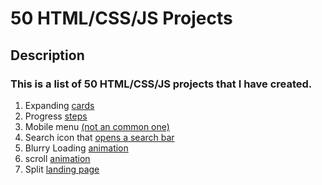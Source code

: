 # 50 HTML/CSS/JS Projects

## Description

### This is a list of 50 HTML/CSS/JS projects that I have created.

1. Expanding [cards](https://sergiogval.github.io/Expanding-cards/)
2. Progress [steps](https://sergiogval.github.io/progress-steps/)
3. Mobile menu [(not an common one)](https://sergiogval.github.io/mobile-menu/)
4. Search icon that [opens a search bar](https://sergiogval.github.io/search-icon-expandible/)
5. Blurry Loading [animation](https://sergiogval.github.io/blurry-loading/) 
6. scroll [animation](https://sergiogval.github.io/scroll-animation/) 
7. Split [landing page](https://sergiogval.github.io/split-landing-page/) 
